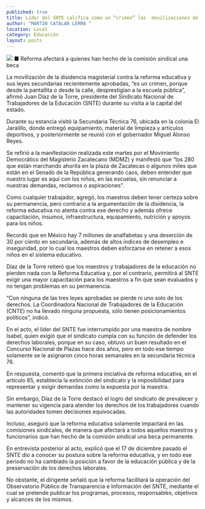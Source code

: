 ```yaml
---
published: true
title: Líder del SNTE califica como un “crimen” las  movilizaciones de la disidencia magisterial
author: "MARTIN CATALAN LERMA "
location: Local
category: Educación
layout: posts
---
```


![](http://i.imgur.com/19p92sQm.jpg)
■ Reforma afectará a quienes han hecho de la comisión sindical una beca

La movilización de la disidencia magisterial contra la reforma educativa y sus leyes secundarias recientemente aprobadas, “es un crimen, porque desde la pantallita o desde la calle, desprestigian a la escuela pública”, afirmó Juan Díaz de la Torre, presidente del Sindicato Nacional de Trabajadores de la Educación (SNTE) durante su visita a la capital del estado.

Durante su estancia visitó la Secundaria Técnica 76, ubicada en la colonia El Jaralillo, donde entregó equipamiento, material de limpieza y artículos deportivos, y posteriormente se reunió con el gobernador Miguel Alonso Reyes.

Se refirió a la manifestación realizada este martes por el Movimiento Democrático del Magisterio Zacatecano (MDMZ) y manifestó que “los 280 que están marchando ahorita en la plaza de Zacatecas o algunos miles que están en el Senado de la República generando caos, deben entender que nuestro lugar es aquí con los niños, en las escuelas, sin renunciar a nuestras demandas, reclamos o aspiraciones”. 

Como cualquier trabajador, agregó, los maestros deben tener certeza sobre su permanencia, pero contrario a la argumentación de la disidencia, la reforma educativa no atenta contra ese derecho y además ofrece capacitación, insumos, infraestructura, equipamiento, nutrición y apoyos para los niños.

Recordó que en México hay 7 millones de analfabetas y una deserción de 30 por ciento en secundaria, además de altos índices de desempleo e inseguridad, por lo cual los maestros deben esforzarse en retener a esos niños en el sistema educativo.

Díaz de la Torre reiteró que los maestros y trabajadores de la educación no pierden nada con la Reforma Educativa y, por el contrario, permitirá al SNTE exigir una mayor capacitación para los maestros a fin que sean evaluados y no tengan problemas en su permanencia.

“Con ninguna de las tres leyes aprobadas se pierde ni uno solo de los derechos. La Coordinadora Nacional de Trabajadores de la Educación (CNTE) no ha llevado ninguna propuesta, sólo tienen posicionamientos políticos”, indicó.

En el acto, el líder del SNTE fue interrumpido por una maestra de nombre Isabel, quien exigió que el sindicato cumpla con su función de defender los derechos laborales, porque en su caso, obtuvo un buen resultado en el Concurso Nacional de Plazas hace dos años, pero en todo ese tiempo solamente se le asignaron cinco horas semanales en la secundaria técnica 76.

En respuesta, comentó que la primera iniciativa de reforma educativa, en el artículo 85, establecía la extinción del sindicato y la imposibilidad para representar y exigir demandas como la expuesta por la maestra.

Sin embargo, Díaz de la Torre destacó el logro del sindicato de prevalecer y mantener su vigencia para atender los derechos de los trabajadores cuando las autoridades tomen decisiones equivocadas.

Incluso, aseguró que la reforma educativa solamente impactará en las comisiones sindicales, de manera que afectará a todos aquellos maestros y funcionarios que han hecho de la comisión sindical una beca permanente.

En entrevista posterior al acto, explicó que el 17 de diciembre pasado el SNTE dio a conocer su postura sobre la reforma educativa, y en todo ese periodo no ha cambiado la posición a favor de la educación pública y de la preservación de los derechos laborales.

No obstante, el dirigente señaló que la reforma facilitará la operación del Observatorio Público de Transparencia e Información del SNTE, mediante el cual se pretende publicar los programas, procesos, responsables, objetivos y alcances de los mismos.
